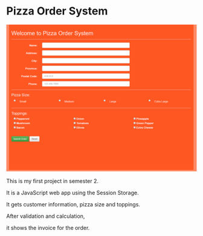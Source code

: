 # Pizza Order System

![Alt text](screenshot.png "screenshot.png")

This is my first project in semester 2.


It is a JavaScript web app using the Session Storage.

It gets customer information, pizza size and toppings. 

After validation and calculation,

it shows the invoice for the order.
